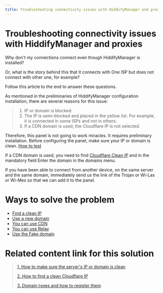 ```yaml
---
title: Troubleshooting connectivity issues with HiddifyManager and proxies
---
```


# Troubleshooting connectivity issues with HiddifyManager and proxies
Why don't my connections connect even though HiddifyManager is installed?

Or, what is the story behind this that it connects with One ISP but does not connect with other one, for example?

Follow this article to the end to answer these questions.


As mentioned in the preliminaries of HiddifyManager configuration installation, there are several reasons for this issue:

> 1. IP or domain is blocked.
> 2. The IP is semi-blocked and placed in the yellow list. For example, it is connected in some ISPs and not in others.
> 3. If a CDN domain is used, the Cloudflare IP is not selected.
>

Therefore, this panel is not going to work miracles. It requires preliminary installation. Before configuring the panel, make sure your IP or domain is clean. [How to test](/manager/basic-concepts-and-troubleshooting/How-to-make-sure-the-server%27s-IP-or-domain-is-clean/)


If a CDN domain is used, you need to find [Cloudflare Clean IP](/manager/domain-worker-cdn-and-tunneling/Guide-for-finding-a-clean-Cloudflare-IP/) and in the mandatory field Enter the domain in the domains menu.


If you have been able to connect from another device, on the same server and the same domain, immediately send us the link of the Trojan or Wi-Las or Wi-Mes so that we can add it to the panel.




# Ways to solve the problem
- [Find a clean IP](/manager/basic-concepts-and-troubleshooting/How-to-make-sure-the-server%27s-IP-or-domain-is-clean/)
- [Use a new domain](/manager/domain-worker-cdn-and-tunneling/Domain-types-and-how-to-register-them/)
- [You can use CDN](/manager/domain-worker-cdn-and-tunneling/What-is-CDN-and-how-does-it-help-us%3F/)
- [You can use Relay](/manager/domain-worker-cdn-and-tunneling/How-to-add-relay-domain-to-Hiddify-manager/)
- [Use the Fake domain](/manager/domain-worker-cdn-and-tunneling/How-to-create-and-use-fake-domain/)


# Related content link for this solution

> [1. How to make sure the server's IP or domain is clean](/manager/basic-concepts-and-troubleshooting/How-to-make-sure-the-server%27s-IP-or-domain-is-clean/)
> 
> [2. How to find a clean Cloudflare IP](/fa/manager/domain-worker-cdn-and-tunneling/Guide-for-finding-a-clean-Cloudflare-IP/)
> 
> [3. Domain types and how to register them](/fa/manager/domain-worker-cdn-and-tunneling/Domain-types-and-how-to-register-them/)
